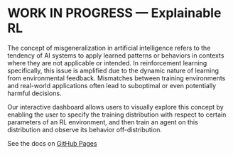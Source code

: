 # WORK IN PROGRESS — Explainable RL

The concept of misgeneralization in artificial intelligence refers to the tendency of AI systems to apply learned patterns or behaviors in contexts where they are not applicable or intended.
In reinforcement learning specifically, this issue is amplified due to the dynamic nature of learning from environmental feedback.
Mismatches between training environments and real-world applications often lead to suboptimal or even potentially harmful decisions.

Our interactive dashboard allows users to visually explore this concept by enabling the user to specify the training distribution with respect to certain parameters of an RL environment, and then train an agent on this distribution and observe its behavior off-distribution.

See the docs on [GitHub Pages](https://iaitp.github.io/2023-The-Paper-Clippers/)